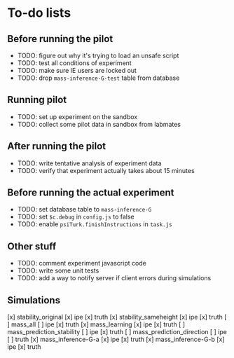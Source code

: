# To-do lists

## Before running the pilot

* TODO: figure out why it's trying to load an unsafe script
* TODO: test all conditions of experiment
* TODO: make sure IE users are locked out
* TODO: drop `mass-inference-G-test` table from database

## Running pilot

* TODO: set up experiment on the sandbox
* TODO: collect some pilot data in sandbox from labmates

## After running the pilot

* TODO: write tentative analysis of experiment data
* TODO: verify that experiment actually takes about 15 minutes

## Before running the actual experiment

* TODO: set database table to `mass-inference-G`
* TODO: set `$c.debug` in `config.js` to false
* TODO: enable `psiTurk.finishInstructions` in `task.js`

## Other stuff

* TODO: comment experiment javascript code
* TODO: write some unit tests
* TODO: add a way to notify server if client errors during simulations

## Simulations

[x] stability_original
	[x] ipe
	[x] truth
[x] stability_sameheight
	[x] ipe
	[x] truth
[ ] mass_all
	[ ] ipe
	[x] truth
[x] mass_learning
	[x] ipe
	[x] truth
[ ] mass_prediction_stability
	[ ] ipe
	[x] truth
[ ] mass_prediction_direction
	[ ] ipe
	[ ] truth
[x] mass_inference-G-a
	[x] ipe
	[x] truth
[x] mass_inference-G-b
	[x] ipe
	[x] truth
